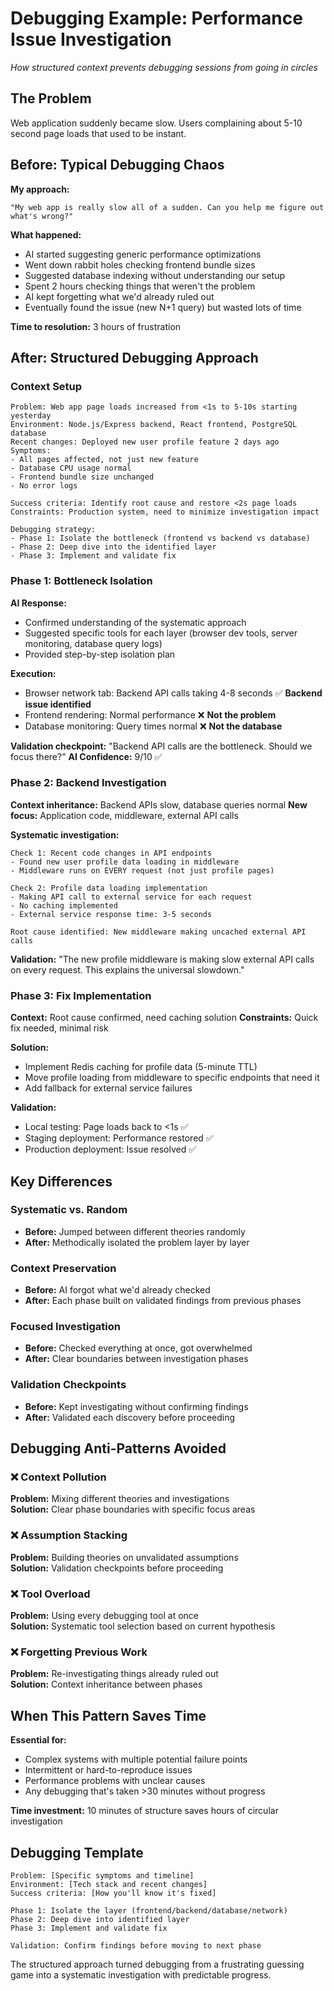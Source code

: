 # Debugging Example: Performance Issue Investigation

*How structured context prevents debugging sessions from going in circles*

## The Problem

Web application suddenly became slow. Users complaining about 5-10 second page loads that used to be instant.

## Before: Typical Debugging Chaos

**My approach:**
```
"My web app is really slow all of a sudden. Can you help me figure out what's wrong?"
```

**What happened:**
- AI started suggesting generic performance optimizations
- Went down rabbit holes checking frontend bundle sizes
- Suggested database indexing without understanding our setup
- Spent 2 hours checking things that weren't the problem
- AI kept forgetting what we'd already ruled out
- Eventually found the issue (new N+1 query) but wasted lots of time

**Time to resolution:** 3 hours of frustration

## After: Structured Debugging Approach

### Context Setup
```
Problem: Web app page loads increased from <1s to 5-10s starting yesterday
Environment: Node.js/Express backend, React frontend, PostgreSQL database
Recent changes: Deployed new user profile feature 2 days ago
Symptoms: 
- All pages affected, not just new feature
- Database CPU usage normal
- Frontend bundle size unchanged
- No error logs

Success criteria: Identify root cause and restore <2s page loads
Constraints: Production system, need to minimize investigation impact

Debugging strategy:
- Phase 1: Isolate the bottleneck (frontend vs backend vs database)
- Phase 2: Deep dive into the identified layer
- Phase 3: Implement and validate fix
```

### Phase 1: Bottleneck Isolation

**AI Response:** 
- Confirmed understanding of the systematic approach
- Suggested specific tools for each layer (browser dev tools, server monitoring, database query logs)
- Provided step-by-step isolation plan

**Execution:**
- Browser network tab: Backend API calls taking 4-8 seconds ✅ **Backend issue identified**
- Frontend rendering: Normal performance ❌ **Not the problem**
- Database monitoring: Query times normal ❌ **Not the database**

**Validation checkpoint:** "Backend API calls are the bottleneck. Should we focus there?"
**AI Confidence:** 9/10 ✅

### Phase 2: Backend Investigation

**Context inheritance:** Backend APIs slow, database queries normal
**New focus:** Application code, middleware, external API calls

**Systematic investigation:**
```
Check 1: Recent code changes in API endpoints
- Found new user profile data loading in middleware
- Middleware runs on EVERY request (not just profile pages)

Check 2: Profile data loading implementation
- Making API call to external service for each request
- No caching implemented
- External service response time: 3-5 seconds

Root cause identified: New middleware making uncached external API calls
```

**Validation:** "The new profile middleware is making slow external API calls on every request. This explains the universal slowdown."

### Phase 3: Fix Implementation

**Context:** Root cause confirmed, need caching solution
**Constraints:** Quick fix needed, minimal risk

**Solution:**
- Implement Redis caching for profile data (5-minute TTL)
- Move profile loading from middleware to specific endpoints that need it
- Add fallback for external service failures

**Validation:**
- Local testing: Page loads back to <1s ✅
- Staging deployment: Performance restored ✅
- Production deployment: Issue resolved ✅

## Key Differences

### Systematic vs. Random
- **Before:** Jumped between different theories randomly
- **After:** Methodically isolated the problem layer by layer

### Context Preservation
- **Before:** AI forgot what we'd already checked
- **After:** Each phase built on validated findings from previous phases

### Focused Investigation
- **Before:** Checked everything at once, got overwhelmed
- **After:** Clear boundaries between investigation phases

### Validation Checkpoints
- **Before:** Kept investigating without confirming findings
- **After:** Validated each discovery before proceeding

## Debugging Anti-Patterns Avoided

### ❌ Context Pollution
**Problem:** Mixing different theories and investigations  
**Solution:** Clear phase boundaries with specific focus areas

### ❌ Assumption Stacking
**Problem:** Building theories on unvalidated assumptions  
**Solution:** Validation checkpoints before proceeding

### ❌ Tool Overload
**Problem:** Using every debugging tool at once  
**Solution:** Systematic tool selection based on current hypothesis

### ❌ Forgetting Previous Work
**Problem:** Re-investigating things already ruled out  
**Solution:** Context inheritance between phases

## When This Pattern Saves Time

**Essential for:**
- Complex systems with multiple potential failure points
- Intermittent or hard-to-reproduce issues
- Performance problems with unclear causes
- Any debugging that's taken >30 minutes without progress

**Time investment:** 10 minutes of structure saves hours of circular investigation

## Debugging Template

```
Problem: [Specific symptoms and timeline]
Environment: [Tech stack and recent changes]
Success criteria: [How you'll know it's fixed]

Phase 1: Isolate the layer (frontend/backend/database/network)
Phase 2: Deep dive into identified layer
Phase 3: Implement and validate fix

Validation: Confirm findings before moving to next phase
```

The structured approach turned debugging from a frustrating guessing game into a systematic investigation with predictable progress.